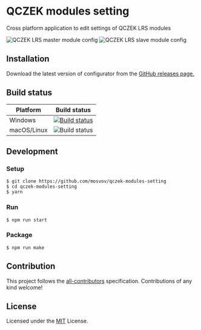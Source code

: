 # QCZEK modules setting
Cross platform application to edit settings of QCZEK LRS modules

![QCZEK LRS master module config](https://i.imgur.com/5Mo9XNR.png)
![QCZEK LRS slave module config](https://i.imgur.com/cgHFNAl.png)

## Installation

Download the latest version of configurator from the [GitHub releases page.](https://github.com/mosvov/qczek-modules-setting/releases)

## Build status

|Platform|Build status|
|---|---|
|Windows|[![Build status](https://ci.appveyor.com/api/projects/status/wtbsij0n6ases42w/branch/master?svg=true)](https://ci.appveyor.com/project/mosvov/qczek-modules-setting/branch/master)||
|macOS/Linux|![Build status](https://api.travis-ci.org/mosvov/qczek-modules-setting.svg?branch=master)|

## Development

### Setup

```
$ git clone https://github.com/mosvov/qczek-modules-setting
$ cd qczek-modules-setting
$ yarn
```

### Run

```
$ npm run start
```

### Package

```
$ npm run make
```

## Contribution
This project follows the [all-contributors](https://github.com/kentcdodds/all-contributors) specification. Contributions of any kind welcome!

## License
Licensed under the [MIT](LICENSE) License.